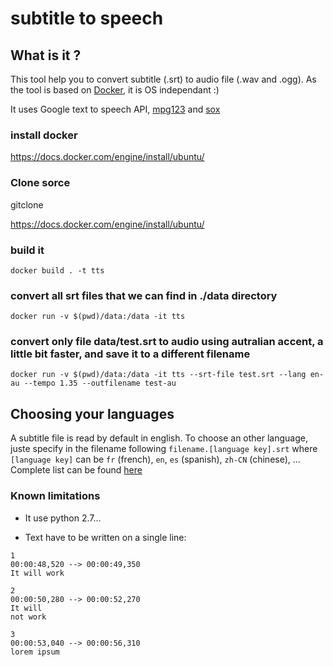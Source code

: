 # subtitle to speech

## What is it ?

This tool help you to convert subtitle (.srt) to audio file (.wav and .ogg). As the tool is based on [Docker](https://www.docker.com/what-docker), it is OS independant :)

It uses Google text to speech API, [mpg123](https://www.mpg123.de/) and [sox](http://sox.sourceforge.net/sox.html)

### install docker

https://docs.docker.com/engine/install/ubuntu/

### Clone sorce

gitclone

https://docs.docker.com/engine/install/ubuntu/

### build it

```
docker build . -t tts
```

### convert all srt files that we can find in ./data directory

```
docker run -v $(pwd)/data:/data -it tts
```

### convert only file data/test.srt to audio using autralian accent, a little bit faster, and save it to a different filename

```
docker run -v $(pwd)/data:/data -it tts --srt-file test.srt --lang en-au --tempo 1.35 --outfilename test-au

```

## Choosing your languages

A subtitle file is read by default in english. To choose an other language, juste specify in the filename following `filename.[language key].srt` where `[language key]` can be `fr` (french), `en`, `es` (spanish), `zh-CN` (chinese), ... Complete list can be found [here](https://pypi.python.org/pypi/gTTS)

### Known limitations

 * It use python 2.7...

 * Text have to be written on a single line:
```srt
﻿1
00:00:48,520 --> 00:00:49,350
It will work

2
00:00:50,280 --> 00:00:52,270
It will
not work

3
00:00:53,040 --> 00:00:56,310
lorem ipsum
```
